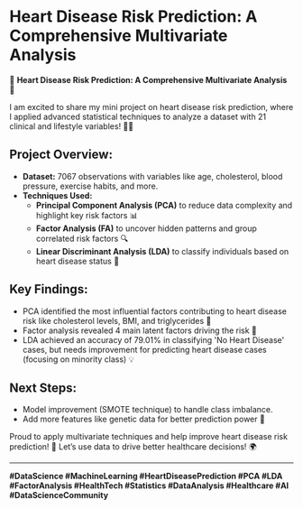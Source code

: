 # Heart Disease Risk Prediction: A Comprehensive Multivariate Analysis

🚨 **Heart Disease Risk Prediction: A Comprehensive Multivariate Analysis** 🚨

I am excited to share my mini project on heart disease risk prediction, where I applied advanced statistical techniques to analyze a dataset with 21 clinical and lifestyle variables! 🧠💖

## Project Overview:
- **Dataset:** 7067 observations with variables like age, cholesterol, blood pressure, exercise habits, and more.
- **Techniques Used:** 
  - **Principal Component Analysis (PCA)** to reduce data complexity and highlight key risk factors 📊
  - **Factor Analysis (FA)** to uncover hidden patterns and group correlated risk factors 🔍
  - **Linear Discriminant Analysis (LDA)** to classify individuals based on heart disease status 🏥

## Key Findings:
- PCA identified the most influential factors contributing to heart disease risk like cholesterol levels, BMI, and triglycerides 🌟
- Factor analysis revealed 4 main latent factors driving the risk 🧬
- LDA achieved an accuracy of 79.01% in classifying 'No Heart Disease' cases, but needs improvement for predicting heart disease cases (focusing on minority class) 💡

## Next Steps:
- Model improvement (SMOTE technique) to handle class imbalance.
- Add more features like genetic data for better prediction power 🧬



Proud to apply multivariate techniques and help improve heart disease risk prediction! 🚀 Let’s use data to drive better healthcare decisions! 🌍

---

**#DataScience #MachineLearning #HeartDiseasePrediction #PCA #LDA #FactorAnalysis #HealthTech #Statistics #DataAnalysis #Healthcare #AI #DataScienceCommunity**

